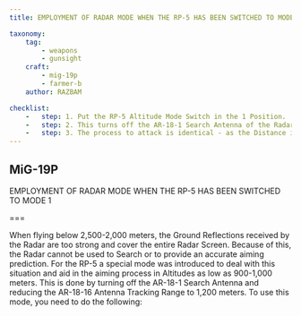 ```yaml
---
title: EMPLOYMENT OF RADAR MODE WHEN THE RP-5 HAS BEEN SWITCHED TO MODE 1 

taxonomy:
    tag:
        - weapons
        - gunsight
    craft: 
        - mig-19p
        - farmer-b
    author: RAZBAM

checklist:
    -   step: 1. Put the RP-5 Altitude Mode Switch in the 1 Position. 
    -   step: 2. This turns off the AR-18-1 Search Antenna of the Radar and any Target within 1,200 meters of the Aircraft will be Locked. The Radar will then work identically to a Radio Range-Finder, like the one installed in the MiG-19S. 
    -   step: 3. The process to attack is identical - as the Distance is being introduced automatically into the Gunsight, you only need to place the Reticle Center Dot over the Target and fire. 
---
```


## MiG-19P 
 
EMPLOYMENT OF RADAR MODE WHEN THE RP-5 HAS BEEN SWITCHED TO MODE 1 

===

When flying below 2,500-2,000 meters, the Ground Reflections received by the Radar are too strong and cover the entire Radar Screen. Because of this, the Radar cannot be used to Search or to provide an accurate aiming prediction. For the RP-5 a special mode was introduced to deal with this situation and aid in the aiming process in Altitudes as low as 900-1,000 meters. This is done by turning off the AR-18-1 Search Antenna and reducing the AR-18-16 Antenna Tracking Range to 1,200 meters. To use this mode, you need to do the following: 
